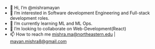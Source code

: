 - 👋 Hi, I’m @mishramayan
- 👀 I’m interested in Software development Engineering and Full-stack development roles.
- 🌱 I’m currently learning ML and ML Ops.
- 💞️ I’m looking to collaborate on Web-Development(React)
- 📫 How to reach me mishra.ma@northeastern.edu | mayan.mishra8@gmail.com

<!---
mishramayan/mishramayan is a ✨ special ✨ repository because its `README.md` (this file) appears on your GitHub profile.
You can click the Preview link to take a look at your changes.
--->
